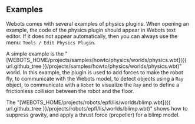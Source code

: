 ## Examples

Webots comes with several examples of physics plugins.
When opening an example, the code of the physics plugin should appear in Webots text editor.
If it does not appear automatically, then you can always use the menu: `Tools / Edit Physics Plugin`.

A simple example is the "[WEBOTS\_HOME/projects/samples/howto/physics/worlds/physics.wbt]({{ url.github_tree  }}/projects/samples/howto/physics/worlds/physics.wbt)" world.
In this example, the plugin is used to add forces to make the robot fly, to communicate with the Webots model, to detect objects using a `Ray` object, to communicate with a `Robot` to visualize the `Ray` and to define a frictionless collision between the robot and the floor.

The "[WEBOTS\_HOME/projects/robots/epfl/lis/worlds/blimp.wbt]({{ url.github_tree  }}/projects/robots/epfl/lis/worlds/blimp.wbt)" shows how to suppress gravity, and apply a thrust force (propeller) for a blimp model.
